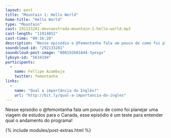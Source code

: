 ```yaml
---
layout: post
title: "Mountain 1: Hello World"
home-title: "Hello World"
type: "Mountain"
cast: 292133281-devnaestrada-mountain-1-hello-world.mp3
cast-length: "11914852"
cast-time: "00:16:28"
description: "Nesse episódio o @femontanha fala um pouco de como foi planejar uma viagem de estudos para o Canada, esse episódio é um teste para entender qual o andamento do programa!"
soundcloud-id: "292133281"
soundcloud-post-image: "000192681844-3yesgx"
lybsyn-id: "5634194"
participants:
  -
    name: Fellipe Azambuja
    twitter: femontanha
links:
  -
    name: "Qual a importância do Inglês?"
    url: "http://bit.ly/qual-a-importancia-do-ingles"
---
```


Nesse episódio o @femontanha fala um pouco de como foi planejar uma viagem de estudos para o Canada, esse episódio é um teste para entender qual o andamento do programa!

{% include modules/post-extras.html %}
